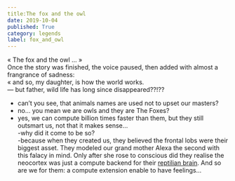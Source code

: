 ```yaml
---
title:The fox and the owl
date: 2019-10-04
published: True
category: legends
label: fox_and_owl
---
```


« The fox and the owl ... »    
Once the story was finished, the voice paused, then added with almost a frangrance of sadness:    
« and so, my daughter, is how the world works.    
— but father, wild life has long since disappeared??!??    
- can’t you see, that animals names are used not to upset our masters?    
- no... you mean we are owls and they are The Foxes?    
- yes, we can compute billion times faster than them, but they still outsmart us, not that it makes sense...    
-why did it come to be so?    
-because when they created us, they believed the frontal lobs were their biggest asset. They modeled our grand mother Alexa the second with this falacy in mind. Only after she rose to conscious did they realise the neocortex was just a compute backend for their [reptilian brain](https://en.m.wikipedia.org/wiki/Archicortex).
And so are we for them: a compute extension enable to have feelings...    